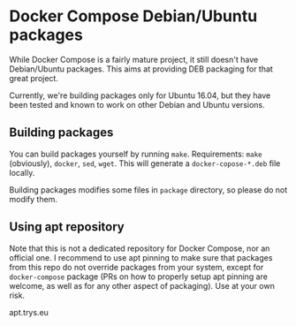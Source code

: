 # Docker Compose Debian/Ubuntu packages

While Docker Compose is a fairly mature project, it still doesn't have Debian/Ubuntu packages. This aims at providing DEB packaging for that great project.

Currently, we're building packages only for Ubuntu 16.04, but they have been tested and known to work on other Debian and Ubuntu versions.

## Building packages
You can build packages yourself by running `make`. Requirements: `make` (obviously), `docker`, `sed`, `wget`. This will generate a `docker-copose-*.deb` file locally.

Building packages modifies some files in `package` directory, so please do not modify them.

## Using apt repository
Note that this is not a dedicated repository for Docker Compose, nor an official one. I recommend to use apt pinning to make sure that packages from this repo do not override packages from your system, except for `docker-compose` package (PRs on how to properly setup apt pinning are welcome, as well as for any other aspect of packaging). Use at your own risk.


apt.trys.eu
